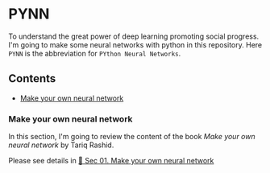 # PYNN

To understand the great power of deep learning promoting social progress. I'm going to make some neural networks with python in this repository. Here `PYNN` is the abbreviation for `PYthon Neural Networks`.


## Contents
- [Make your own neural network](#make-your-own-neural-network)


### Make your own neural network

In this section, I'm going to review the content of the book *Make your own neural network* by Tariq Rashid.

Please see details in <a href="./sec01_make-your-own-neural-network/README.md" alt="Please see the link for details">:link: Sec 01. Make your own neural network</a>

